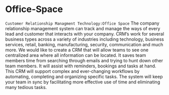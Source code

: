 # Office-Space

`Customer Relationship Managment Technology:Office Space`
The company relationship management system can track and manage the ways of every lead and customer that interacts with your company. CRM’s work for several business types across a variety of industries including technology, business services, retail, banking, manufacturing, security, communication and much more. 
We would like to create a CRM that will allow teams to see one centralized area where all information can be located. It saves team members time from searching through emails and trying to hunt down other team members. It will assist with reminders, bookings and tasks at hand.
This CRM will support complex and ever-changing workflows by automating, completing and organizing specific tasks. The system will keep your team in sync by facilitating more effective use of time and eliminating many tedious tasks. 
